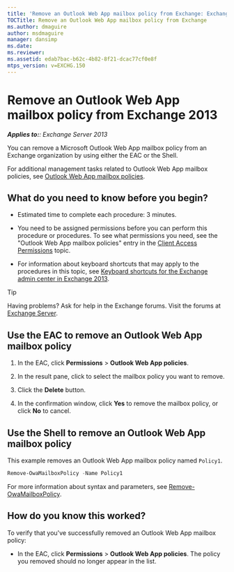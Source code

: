 ```yaml
---
title: 'Remove an Outlook Web App mailbox policy from Exchange: Exchange 2013 Help'
TOCTitle: Remove an Outlook Web App mailbox policy from Exchange
ms.author: dmaguire
author: msdmaguire
manager: dansimp
ms.date: 
ms.reviewer: 
ms.assetid: edab7bac-b62c-4b82-8f21-dcac77cf0e8f
mtps_version: v=EXCHG.150
---
```


# Remove an Outlook Web App mailbox policy from Exchange 2013

_**Applies to:**: Exchange Server 2013_

You can remove a Microsoft Outlook Web App mailbox policy from an Exchange organization by using either the EAC or the Shell.

For additional management tasks related to Outlook Web App mailbox policies, see [Outlook Web App mailbox policies](outlook-web-app-mailbox-policies-exchange-2013-help.md).

## What do you need to know before you begin?

- Estimated time to complete each procedure: 3 minutes.

- You need to be assigned permissions before you can perform this procedure or procedures. To see what permissions you need, see the "Outlook Web App mailbox policies" entry in the [Client Access Permissions](http://technet.microsoft.com/library/57eca42a-5a7f-4c65-89f0-7a84f2dbea19.aspx) topic.

- For information about keyboard shortcuts that may apply to the procedures in this topic, see [Keyboard shortcuts for the Exchange admin center in Exchange 2013](keyboard-shortcuts-in-the-exchange-admin-center-2013-help.md).

> [!TIP]
> Having problems? Ask for help in the Exchange forums. Visit the forums at [Exchange Server](https://go.microsoft.com/fwlink/p/?linkId=60612).

## Use the EAC to remove an Outlook Web App mailbox policy

1. In the EAC, click **Permissions** \> **Outlook Web App policies**.

2. In the result pane, click to select the mailbox policy you want to remove.

3. Click the **Delete** button.

4. In the confirmation window, click **Yes** to remove the mailbox policy, or click **No** to cancel.

## Use the Shell to remove an Outlook Web App mailbox policy

This example removes an Outlook Web App mailbox policy named `Policy1`.

```powershell
Remove-OwaMailboxPolicy -Name Policy1
```

For more information about syntax and parameters, see [Remove-OwaMailboxPolicy](http://technet.microsoft.com/library/834bee7a-1044-4628-9d0d-1601e88a73f8.aspx).

## How do you know this worked?

To verify that you've successfully removed an Outlook Web App mailbox policy:

- In the EAC, click **Permissions** \> **Outlook Web App policies**. The policy you removed should no longer appear in the list.
